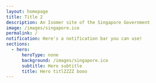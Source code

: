 ```yaml
---
layout: homepage
title: Title 2
description: An Isomer site of the Singapore Government
image: /images/singapore.ico
permalink: /
notification: Here's a notification bar you can use!
sections:
  - hero:
      heroType: none
      background: /images/singapore.ico
      subtitle: Hero subtitle
      title: Hero titlZZZZ booo
---
```

